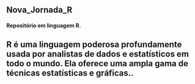 ## Nova_Jornada_R

#### Repositório em linguagem R.

## R é uma linguagem poderosa profundamente usada por analistas de dados e estatísticos em todo o mundo. Ela oferece uma ampla gama de técnicas estatísticas e gráficas..
